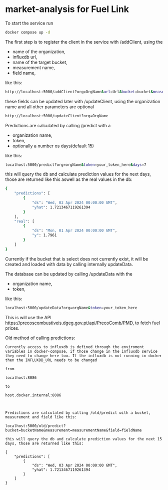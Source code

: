 # market-analysis for Fuel Link

To start the service run

```bash
docker compose up -d
```

The first step is to register the client in the service with /addClient, using the
- name of the organization, 
- influxdb url, 
- name of the target bucket, 
- measurement name,
- field name,

like this:

```bash
http://localhost:5000/addClient?org=OrgName&url=Url&bucket=bucket&measurement=measurement&field=field
```
these fields can be updated later with /updateClient, using the organization name and all other parameters are optional

```bash
http://localhost:5000/updateClient?org=OrgName
```


Predictions are calculated by calling /predict with a 
- organization name, 
- token,
-  optionally a number os days(default 15) 

like this:

```bash
localhost:5000/predict?org=orgName&token=your_token_here&days=7
```

this will query the db and calculate prediction values for the next days, those are returned like this aswell as the real values in the db:

```bash
{
    "predictions": [
        {
            "ds": "Wed, 03 Apr 2024 00:00:00 GMT",
            "yhat": 1.7213467119261394
        }
    ],
    "real": [
        {
            "ds": "Mon, 01 Apr 2024 00:00:00 GMT",
            "y": 1.7961
        }
    ]
}
```
Currently if the bucket that is select does not currently exist, it will be created and loaded with data by calling internally updateData.



The database can be updated by calling /updateData with the 
- organization name,
- token,
  
like this:

```bash
localhost:5000/updateData?org=orgName&token=your_token_here
```

This is will use the API https://precoscombustiveis.dgeg.gov.pt/api/PrecoComb/PMD, to fetch fuel prices.


Old method of calling predictions:

    Currently access to influxdb is defined through the enviroment variables in docker-compose, if those change in the influxdb service they need to change here too. If the influxdb is not running in docker then the INFLUXDB_URL needs to be changed 
    
    from 

    localhost:8086
    
    to 
    
    host.docker.internal:8086
    


    Predictions are calculated by calling /old/predict with a bucket, measurement and field like this:

    localhost:5000/old/predict?bucket=bucketName&measurement=measurementName&field=fieldName

    this will query the db and calculate prediction values for the next 15 days, those are returned like this:

    {
        "predictions": [
            {
                "ds": "Wed, 03 Apr 2024 00:00:00 GMT",
                "yhat": 1.7213467119261394
            }
        ]
    }